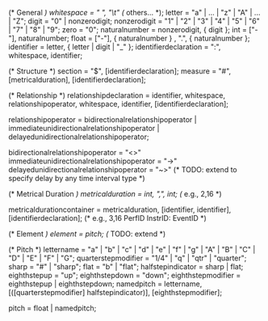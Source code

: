 (* General *)
whitespace = " ", "\t" (* others... *);
letter = "a" | ... | "z" | "A" | ... | "Z";
digit = "0" | nonzerodigit;
nonzerodigit = "1" | "2" | "3" | "4" | "5" | "6" | "7" | "8" | "9"; 
zero = "0";
naturalnumber = nonzerodigit, { digit };
int = ["-"], naturalnumber;
float = ["-"], { naturalnumber } , ".", { naturalnumber };
identifier = letter, { letter | digit | "_" };
identifierdeclaration = ":", whitespace, identifier;

(* Structure *)
section = "$", [identifierdeclaration];
measure = "#", [metricalduration], [identifierdeclaration];

(* Relationship *)
relationshipdeclaration = 
	identifier, 
	whitespace, 
	relationshipoperator, 
	whitespace,
	identifier,
	[identifierdeclaration];

relationshipoperator = 
	bidirectionalrelationshipoperator |
	immediateunidirectionalrelationshipoperator |
	delayedunidirectionalrelationshipoperator;

bidirectionalrelationshipoperator = "<>"
immediateunidirectionalrelationshipoperator = "->"
delayedunidirectionalrelationshipoperator = "~>" (* TODO: extend to specify delay by any time interval type *)

(* Metrical Duration *)
metricalduration = int, ",", int;
(* e.g., 2,16 *)

metricaldurationcontainer = 
	metricalduration, 
	[identifier, identifier], 
	[identifierdeclaration];
(* e.g., 3,16 PerfID InstrID: EventID *)

(* Element *)
element = pitch; (* TODO: extend *)

(* Pitch *)
lettername = 
	"a" | "b" | "c" | "d" | "e" | "f" | "g" | 
	"A" | "B" | "C" | "D" | "E" | "F" | "G";
quarterstepmodifier = "1/4" | "q" | "qtr" | "quarter";
sharp = "#" | "sharp";
flat = "b" | "flat";
halfstepindicator = sharp | flat;
eighthstepup = "up";
eighthstepdown = "down";
eighthstepmodifier = eighthstepup | eighthstepdown;
namedpitch = 
	lettername, 
	[([quarterstepmodifier] halfstepindicator)], 
	[eighthstepmodifier];

pitch = float | namedpitch;

